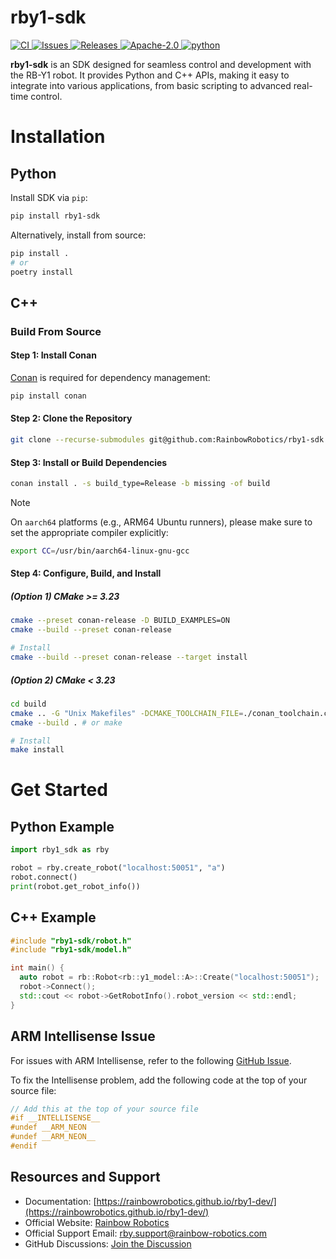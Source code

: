 # rby1-sdk

<p>
<a href="https://github.com/RainbowRobotics/rby1-sdk/actions">
<img src="https://img.shields.io/github/actions/workflow/status/RainbowRobotics/rby1-sdk/release.yml" alt="CI">
</a>
<a href="https://github.com/RainbowRobotics/rby1-sdk/issues">
<img src="https://img.shields.io/github/issues/RainbowRobotics/rby1-sdk" alt="Issues">
</a>
<a href="https://github.com/RainbowRobotics/rby1-sdk/releases">
<img src="https://img.shields.io/github/v/release/RainbowRobotics/rby1-sdk" alt="Releases">
</a>
<a href="https://github.com/RainbowRobotics/rby1-sdk/blob/main/LICENSE">
<img src="https://img.shields.io/github/license/RainbowRobotics/rby1-sdk" alt="Apache-2.0">
</a>
<a href="https://pypi.org/project/rby1-sdk/">
<img src="https://img.shields.io/pypi/pyversions/rby1-sdk" alt="python">
</a>
</p>

**rby1-sdk** is an SDK designed for seamless control and development with the RB-Y1 robot. It provides Python and C++
APIs,
making it easy to integrate into various applications, from basic scripting to advanced real-time control.

# Installation

## Python

Install SDK via ``pip``:

```bash
pip install rby1-sdk
```

Alternatively, install from source:

```bash
pip install .
# or
poetry install
```

## C++

### Build From Source

#### Step 1: Install Conan

[Conan](https://conan.io/) is required for dependency management:

```bash
pip install conan
```

#### Step 2: Clone the Repository

```bash
git clone --recurse-submodules git@github.com:RainbowRobotics/rby1-sdk.git
```

#### Step 3: Install or Build Dependencies

```bash
conan install . -s build_type=Release -b missing -of build
```

> [!NOTE]
> On `aarch64` platforms (e.g., ARM64 Ubuntu runners), please make sure to set the appropriate compiler explicitly:
>
> ```bash
> export CC=/usr/bin/aarch64-linux-gnu-gcc
> ```

#### Step 4: Configure, Build, and Install

##### (Option 1) CMake >= 3.23

```bash
cmake --preset conan-release -D BUILD_EXAMPLES=ON
cmake --build --preset conan-release

# Install
cmake --build --preset conan-release --target install
```

##### (Option 2) CMake < 3.23

```bash
cd build
cmake .. -G "Unix Makefiles" -DCMAKE_TOOLCHAIN_FILE=./conan_toolchain.cmake -DCMAKE_POLICY_DEFAULT_CMP0091=NEW -DCMAKE_BUILD_TYPE=Release
cmake --build . # or make

# Install
make install
```

# Get Started

## Python Example

```python
import rby1_sdk as rby

robot = rby.create_robot("localhost:50051", "a")
robot.connect()
print(robot.get_robot_info())
```

## C++ Example

```c++
#include "rby1-sdk/robot.h"
#include "rby1-sdk/model.h"

int main() {
  auto robot = rb::Robot<rb::y1_model::A>::Create("localhost:50051");
  robot->Connect();
  std::cout << robot->GetRobotInfo().robot_version << std::endl;
}
```

## ARM Intellisense Issue

For issues with ARM Intellisense, refer to the
following [GitHub Issue](https://github.com/microsoft/vscode-cpptools/issues/7413).

To fix the Intellisense problem, add the following code at the top of your source file:

```c++
// Add this at the top of your source file
#if __INTELLISENSE__
#undef __ARM_NEON
#undef __ARM_NEON__
#endif
```

## Resources and Support

- Documentation: [https://rainbowrobotics.github.io/rby1-dev/](https://rainbowrobotics.github.io/rby1-dev/)
- Official Website: [Rainbow Robotics](https://www.rainbowrobotics.com/rby1eng)
- Official Support Email: rby.support@rainbow-robotics.com
- GitHub Discussions: [Join the Discussion](https://github.com/RainbowRobotics/rby1-sdk/discussions)
